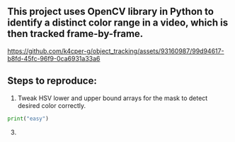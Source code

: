 This project uses OpenCV library in Python to identify a distinct color range in a video, which is then tracked frame-by-frame.
--
https://github.com/k4cper-g/object_tracking/assets/93160987/99d94617-b8fd-45fc-96f9-0ca6931a33a6

Steps to reproduce:
--

1) Tweak HSV lower and upper bound arrays for the mask to detect desired color correctly.
```python
print("easy")
```
3) 
